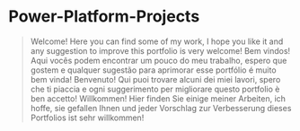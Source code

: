 # Power-Platform-Projects

> Welcome! Here you can find some of my work, I hope you like it and any suggestion to improve this portfolio is very welcome!
> Bem vindos! Aqui vocês podem encontrar um pouco do meu trabalho, espero que gostem e qualquer sugestão para aprimorar esse portfólio é muito bem vinda!
> Benvenuto! Qui puoi trovare alcuni dei miei lavori, spero che ti piaccia e ogni suggerimento per migliorare questo portfolio è ben accetto!
> Willkommen! Hier finden Sie einige meiner Arbeiten, ich hoffe, sie gefallen Ihnen und jeder Vorschlag zur Verbesserung dieses Portfolios ist sehr willkommen!

